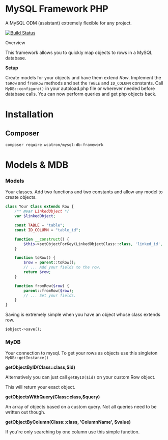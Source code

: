 MySQL Framework PHP
=====================

A MySQL ODM (assistant) extremely flexible for any project.

[![Build Status](https://travis-ci.org/wcatron/MySQL-Framework-PHP.svg?branch=master)](https://travis-ci.org/wcatron/MySQL-Framework-PHP)

 Overview

This framework allows you to quickly map objects to rows in a MySQL database.

**Setup**

Create models for your objects and have them extend *Row*. Implement the `toRow` and `fromRow` methods and set the `TABLE` and `ID_COLUMN` constants. Call `MyDB::configure()` in your autoload.php file or wherever needed before database calls. You can now perform queries and get php objects back.

# Installation

## Composer

```
composer require wcatron/mysql-db-framework
```

# Models & MDB

### Models

Your classes. Add two functions and two constants and allow any model to create objects.

```php
class Your Class extends Row {
    /** @var LinkedObject */
    var $linkedObject;

    const TABLE = "table";
    const ID_COLUMN = "table_id";

    function __construct() {
        $this->setObjectForKey(LinkedObjectClass::class, 'linked_id', 'linkedObject');
    }

    function toRow() {
        $row = parent::toRow();
        // ... Add your fields to the row.
        return $row;
    }

    function fromRow($row) {
        parent::fromRow($row);
        // ... Set your fields.
    }
}
```

Saving is extremely simple when you have an object whose class extends row.

`$object->save();`

### MyDB

Your connection to mysql. To get your rows as objects use this singleton `MyDB::getInstance()`

**getObjectByID(Class::class,$id)**

Alternatively you can just call `getByID($id)` on your custom Row object.

This will return your exact object.

**getObjectsWithQuery(Class::class,$query)**

An array of objects based on a custom query. Not all queries need to be written out though.

**getObjectByColumn(Class::class, 'ColumnName', $value)**

If you're only searching by one column use this simple function.